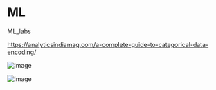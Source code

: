 # ML
ML_labs

https://analyticsindiamag.com/a-complete-guide-to-categorical-data-encoding/

![image](https://github.com/PolinaBulg/ML/assets/61691999/88470a6b-b6de-402b-8c40-70fb590e913b)

![image](https://github.com/PolinaBulg/ML/assets/61691999/231df06a-645b-45b1-ad54-f280bb59b294)
